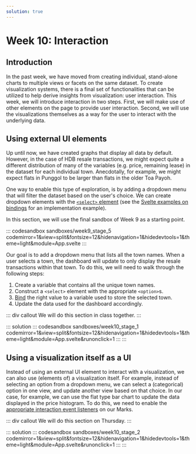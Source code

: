 ```yaml
---
solution: true
---
```

# Week 10: Interaction

## Introduction
In the past week, we have moved from creating individual, stand-alone charts to multiple views or facets on the same dataset. To create visualization systems, there is a final set of functionalities that can be utilized to help derive insights from visualization: user interaction. This week, we will introduce interaction in two steps. First, we will make use of other elements on the page to provide user interaction. Second, we will use the visualizations themselves as a way for the user to interact with the underlying data.

## Using external UI elements
Up until now, we have created graphs that display all data by default. However, in the case of HDB resale transactions, we might expect quite a different distribution of many of the variables (e.g. price, remaining lease) in the dataset for each individual town. Anecdotally, for example, we might expect flats in Punggol to be larger than flats in the older Toa Payoh.

One way to enable this type of exploration, is by adding a dropdown menu that will filter the dataset based on the user's choice. We can create dropdown elements with the [`<select>` element](https://developer.mozilla.org/en-US/docs/Web/HTML/Element/select) (see the [Svelte examples on bindings](https://svelte.dev/examples#select-bindings) for an implementation example). 

In this section, we will use the final sandbox of Week 9 as a starting point.


::: codesandbox sandboxes/week9_stage_5 codemirror=1&view=split&fontsize=12&hidenavigation=1&hidedevtools=1&theme=light&module=App.svelte
:::

Our goal is to add a dropdown menu that lists all the town names. When a user selects a town, the dashboard will update to only display the resale transactions within that town. To do this, we will need to walk through the following steps:

1. Create a variable that contains all the unique town names.
2. Construct a `<select>` element with the appropriate `<option>`s.
3. [Bind](https://svelte.dev/docs#bind_element_property) the right value to a variable used to store the selected town.
4. Update the data used for the dashboard accordingly.

::: div callout
We will do this section in class together.
:::

::: solution
::: codesandbox sandboxes/week10_stage_1 codemirror=1&view=split&fontsize=12&hidenavigation=1&hidedevtools=1&theme=light&module=App.svelte&runonclick=1
:::
:::

## Using a visualization itself as a UI
Instead of using an external UI element to interact with a visualization, we can also use (elements of) a visualization itself. For example, instead of selecting an option from a dropdown menu, we can select a (categorical) option in one view, and update another view based on that choice. In our case, for example, we can use the flat type bar chart to update the data displayed in the price histogram. To do this, we need to enable the [appropriate interaction event listeners](https://florence-docs.netlify.com/docs/concepts/interactivity) on our Marks.

::: div callout
We will do this section on Thursday.
:::

::: solution
::: codesandbox sandboxes/week10_stage_2 codemirror=1&view=split&fontsize=12&hidenavigation=1&hidedevtools=1&theme=light&module=App.svelte&runonclick=1
:::
:::